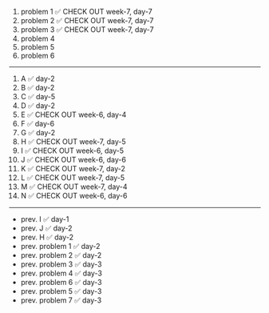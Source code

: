 1. problem 1 ✅ CHECK OUT week-7, day-7   
2. problem 2 ✅ CHECK OUT week-7, day-7      
3. problem 3 ✅ CHECK OUT week-7, day-7    
4. problem 4   
5. problem 5    
6. problem 6    

---

1. A  ✅ day-2
2. B  ✅ day-2
3. C  ✅ day-5
4. D  ✅ day-2
5. E  ✅ CHECK OUT week-6, day-4
6. F  ✅ day-6
7. G  ✅ day-2
8. H  ✅ CHECK OUT week-7, day-5
9. I  ✅ CHECK OUT week-6, day-5
10. J ✅ CHECK OUT week-6, day-6
11. K ✅ CHECK OUT week-7, day-2
12. L ✅ CHECK OUT week-7, day-5
13. M ✅ CHECK OUT week-7, day-4
14. N ✅ CHECK OUT week-6, day-6

--- 

- prev. I  ✅ day-1
- prev. J  ✅ day-2
- prev. H  ✅ day-2
- prev. problem 1  ✅ day-2
- prev. problem 2  ✅ day-2
- prev. problem 3  ✅ day-3
- prev. problem 4  ✅ day-3
- prev. problem 6  ✅ day-3
- prev. problem 5  ✅ day-3
- prev. problem 7  ✅ day-3